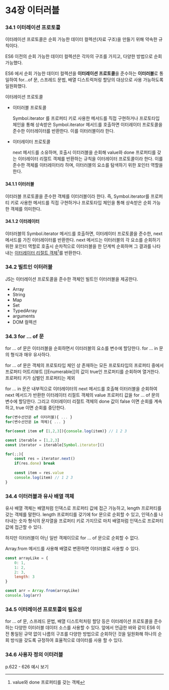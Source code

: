 # 34장 이터러블

### 34.1 이터레이션 프로토콜

이터레이션 프로토콜은 순회 가능한 데이터 컬렉션(자료 구조)을 만들기 위해 약속한 규칙이다.

ES6 이전의 순회 가능한 데이터 컬렉션은 각자의 구조를 가지고, 다양한 방법으로 순회 가능했다.

ES6 에서 순회 가능한 데이터 컬렉션을 **이터레이션 프로토콜**을 준수하는 **이터러블**로 통일하여 for...of 문, 스프레드 문법, 배열 디스트럭처링 할당의 대상으로 사용 가능하도록 일원화했다.



이터레이션 프로토콜

*   이터러블 프로토콜

    Symbol.iterator 를 프로퍼티 키로 사용한 메서드를 직접 구현하거나 프로토타입 체인을 통해 상속받은 Symbol.iterator 메서드를 호출하면 이터레이터 프로토콜을 준수한 이터레이터를 반환한다. 이를 이터러블이라 한다.
*   이터레이터 프로토콜

    next 메서드를 소유하며, 호출시 이터러블을 순회해 value와 done 프로퍼티를 갖는 이터레이터 리절트 객체를 반환하는 규칙을 이터레이터 프로토콜이라 한다. 이를 준수한 객체를 이터레이터라 하며, 이터러블의 요소를 탐색하기 위한 포인터 역할을 한다.



#### 34.1.1 이터러블

이터러블 프로토콜을 준수한 객체를 이터러블이라 한다. 즉, Symbol.iterator를 프로퍼티 키로 사용한 메서드를 직접 구현하거나 프로토타입 체인을 통해 상속받은 순회 가능한 객체를 의미한다.



#### 34.1.2 이터레이터

이터러블의 Symbol.iterator 메서드를 호출하면, 이터레이터 프로토콜을 준수한, next 메서드를 가진 이터레이터를 반환한다. next 메서드는 이터러블의 각 요소를 순회하기 위한 포인터 역할로 호출시 순차적으로 이터러블을 한 단계씩 순회하며 그 결과를 나타내는 [이터레이터 리절트 객체](#user-content-fn-1)[^1]를 반환한다.



### 34.2 빌트인 이터러블

JS는 이터레이션 프로토콜을 준수한 객체인 빌트인 이터러블을 제공한다.

* Array
* String
* Map
* Set
* TypedArray
* arguments
* DOM 컬렉션



### 34.3 for ... of 문

for ... of 문은 이터러블을 순회하면서 이터러블의 요소를 변수에 할당한다. for ... in 문의 형식과 매우 유사하다.

for ... of 문은 객체의 프로토타입 체인 상 존재하는 모든 프로토타입의 프로퍼티 중에서 프로퍼티 어트리뷰트 \[\[Enumerable]]의 값이 true인 프로퍼티를 순회하며 열거한다. 프로퍼티 키가 심벌인 프로퍼티는 제외

for ... in 문은 내부적으로 이터레이터의 next 메서드를 호출해 이터러블을 순회하여 next 메서드가 반환한 이터레이터 리절트 객체의 value 프로퍼티 값을 for ... of 문의 변수에 할당한다. 그리고 이터레이터 리절트 객체의 done 값이 false 이면 순회를 계속하고, true 이면 순회를 중단한다.

```javascript
for(변수선언문 of 이터러블){ ... }
for(변수선언문 in 객체){ ... }

for(const item of [1,2,3]){console.log(item)} // 1 2 3

const iterable = [1,2,3]
const iterator = iterable[Symbol.iterator]()

for(;;){
    const res = iterator.next()
    if(res.done) break
    
    const item = res.value
    console.log(item) // 1 2 3
}
```



### 34.4 이터러블과 유사 배열 객체

유사 배열 객체는 배열처럼 인덱스로 프로퍼티 값에 접근 가능하고, length 프로퍼티를 갖는 객체를 말한다. length 프로퍼티를 갖기에 for 문으로 순회할 수 있고, 인덱스를 나타내는 숫자 형식의 문자열을 프로퍼티 키로 가지므로 마치 배열처럼 인덱스로 프로퍼티 값에 접근할 수 있다.

하지만 이터러블이 아닌 일반 객체이므로 for ... of 문으로 순회할 수 없다.

Array.from 메서드를 사용해 배열로 변환하면 이터러블로 사용할 수 있다.

```javascript
const arrayLike = {
    0: 1,
    1: 2,
    2: 3,
    length: 3
}

const arr = Array.from(arrayLike)
console.log(arr)
```



### 34.5 이터레이션 프로토콜의 필요성

for ... of 문, 스프레드 문법, 배열 디스트럭처링 할당 등은 이터레이션 프로토콜을 준수하는 다양한 이터러블 데이터 소스를 사용할 수 있다. 앞에서 언급한 바와 같이 ES6 이전 통일된 규약 없이 나름의 구조를 다양한 방법으로 순회하던 것을 일원화해 하나의 순회 방식을 갖도록 규정하여 효율적으로 데이터를 사용 할 수 있다.



### 34.6 사용자 정의 이터러블

p.622 - 626 예시 보기





[^1]: value와 done 프로퍼티를 갖는 객체
